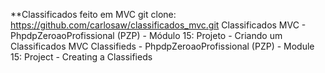 **Classificados feito em MVC
git clone: https://github.com/carlosaw/classificados_mvc.git
Classificados MVC - PhpdpZeroaoProfissional (PZP) - Módulo 15: Projeto - Criando um Classificados
MVC Classifieds - PhpdpZeroaoProfissional (PZP) - Module 15: Project - Creating a Classifieds